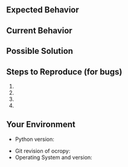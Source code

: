 <!--- Provide a general summary of the issue in the Title above -->

## Expected Behavior
<!--- If you're describing a bug, tell us what should happen -->
<!--- If you're suggesting a change/improvement, tell us how it should work -->

## Current Behavior
<!--- If describing a bug, tell us what happens instead of the expected behavior -->
<!--- Provide the full error output in a code block -->
<!--- If suggesting a change/improvement, explain the difference from current behavior -->

## Possible Solution
<!--- Not obligatory, but suggest a fix/reason for the bug, -->
<!--- or ideas how to implement the addition or change -->

## Steps to Reproduce (for bugs)
<!--- Provide the input image(s) and list the commands you entered. -->
1.
2.
3.
4.

## Your Environment
<!--- Include as many relevant details about the environment you experienced the bug in -->
<!-- Run `python -V` -->
* Python version:
<!--- Run `git log -n1` in the ocropy directory -->
* Git revision of ocropy: 
* Operating System and version:
